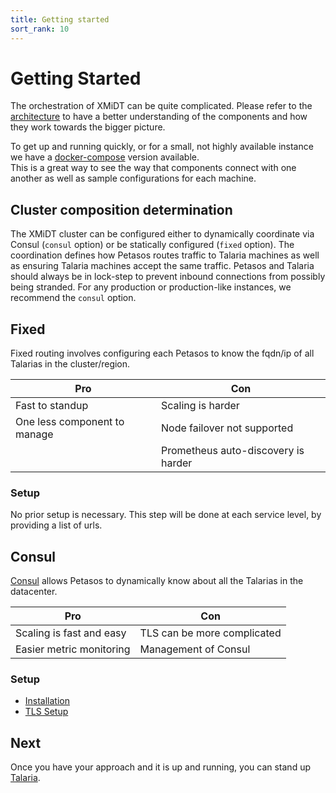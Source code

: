 ```yaml
---
title: Getting started
sort_rank: 10
---
```


# Getting Started
The orchestration of XMiDT can be quite complicated. Please refer to the [architecture](../introduction/index.md)
to have a better understanding of the components and how they work towards the bigger picture.

To get up and running quickly, or for a small, not highly available instance we have
a [docker-compose](https://github.com/xmidt-org/xmidt/tree/master/deploy/docker-compose) version available.  
This is a great way to see the way that components connect with one another as well as sample configurations
for each machine.


## Cluster composition determination
The XMiDT cluster can be configured either to dynamically coordinate via Consul (`consul` option)
or be statically configured (`fixed` option).  The coordination defines how Petasos routes traffic to Talaria
machines as well as ensuring Talaria machines accept the same traffic.  Petasos and Talaria should always
be in lock-step to prevent inbound connections from possibly being stranded.  For any production or
production-like instances, we recommend the `consul` option.

## Fixed
Fixed routing involves configuring each Petasos to know the fqdn/ip of all Talarias in the cluster/region.

| Pro                          | Con                         |
|------------------------------|-----------------------------|
| Fast to standup              | Scaling is harder           |
| One less component to manage | Node failover not supported |
|                              | Prometheus auto-discovery is harder |


### Setup
No prior setup is necessary.
This step will be done at each service level, by providing a list of urls.

## Consul
[Consul](https://www.consul.io/) allows Petasos to dynamically know about all the Talarias in the datacenter.

| Pro                       | Con                            |
|---------------------------|--------------------------------|
| Scaling is fast and easy  | TLS can be more complicated    |
| Easier metric monitoring  | Management of Consul           |

### Setup
-   [Installation](https://learn.hashicorp.com/consul/getting-started/install)
-   [TLS Setup](https://www.digitalocean.com/community/tutorials/how-to-secure-consul-with-tls-encryption-on-ubuntu-14-04)


## Next
Once you have your approach and it is up and running, you can stand up [Talaria](/docs/operating/talaria).
